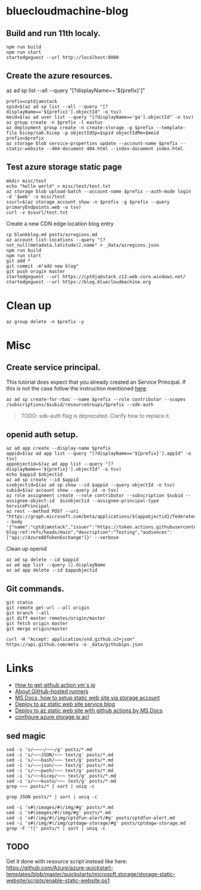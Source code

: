 # bluecloudmachine-blog

## Build and run 11th localy.

~~~ text
npm run build
npm run start
startedgeguest --url http://localhost:8080
~~~

## Create the azure resources.

az ad sp list --all --query "[?displayName=='${prefix}']"

~~~ text
prefix=cptdjamstack
spid=$(az ad sp list --all --query "[?displayName=='${prefix}'].objectId" -o tsv)
meid=$(az ad user list --query "[?displayName=='ga'].objectId" -o tsv)
az group create -n $prefix -l eastus
az deployment group create -n create-storage -g $prefix --template-file bicep/sab.bicep -p objectIdSp=$spid objectIdMe=$meid prefix=$prefix
az storage blob service-properties update --account-name $prefix --static-website --404-document 404.html --index-document index.html
~~~

## Test azure storage static page

~~~ text
mkdir misc/test
echo "hello world" > misc/test/test.txt
az storage blob upload-batch --account-name $prefix --auth-mode login -d '$web' -s misc/test
ssurl=$(az storage account show -n $prefix -g $prefix --query primaryEndpoints.web -o tsv)
curl -v $ssurl/test.txt
~~~

Create a new CDN edge location blog entry

~~~ text
cp blankblog.md posts/azregions.md
az account list-locations --query "[?not_null(metadata.latitude)].name" > _data/azregions.json
npm run build
npm run start
git add *
git commit -m"add new blog"
git push origin master
startedgeguest --url https://cptdjamstack.z13.web.core.windows.net/
startedgeguest --url https://blog.bluecloudmachine.org
~~~

# Clean up

~~~ text
az group delete -n $prefix -y
~~~

# Misc

## Create service principal.

This tutorial does expect that you already created an Service Principal. If this is not the case follow the instruction mentioned [here](https://docs.microsoft.com/en-us/azure/storage/blobs/storage-blobs-static-site-github-actions?tabs=userlevel).

~~~ text
az ad sp create-for-rbac --name $prefix --role contributor --scopes /subscriptions/$subid/resourceGroups/$prefix --sdk-auth
~~~

> TODO: sdk-auth flag is deprecated. Clarify how to replace it.

## openid auth setup.

~~~ text
az ad app create --display-name $prefix
appid=$(az ad app list --query "[?displayName=='${prefix}'].appId" -o tsv)
appobjectid=$(az ad app list --query "[?displayName=='${prefix}'].objectId" -o tsv)
echo $appid $objectid
az ad sp create --id $appid
ssobjectid=$(az ad sp show --id $appid --query objectId -o tsv) 
subid=$(az account show --query id -o tsv)
az role assignment create --role contributor --subscription $subid --assignee-object-id  $ssobjectid --assignee-principal-type ServicePrincipal
az rest --method POST --uri "https://graph.microsoft.com/beta/applications/${appobjectid}/federatedIdentityCredentials" --body '{"name":"cptdjamstack","issuer":"https://token.actions.githubusercontent.com","subject":"repo:cpinotossi/bluecloudmachine-blog:ref:refs/heads/main","description":"Testing","audiences":["api://AzureADTokenExchange"]}' --verbose
~~~

Clean up openid

~~~ text
az ad sp delete --id $appid
az ad app list --query [].displayName
az ad app delete --id $appobjectid
~~~

## Git commands.

~~~ text
git status
git remote get-url --all origin
git branch --all
git diff master remotes/origin/master
git fetch origin master
git merge origin/master

curl -H "Accept: application/vnd.github.v3+json" https://api.github.com/meta -o _data/githubips.json
~~~

# Links
- [How to get github action vm´s ip](https://docs.github.com/en/rest/reference/meta#get-github-meta-information--code-samples)
- [About GitHub-hosted runners](https://docs.github.com/en/actions/using-github-hosted-runners/about-github-hosted-runners#ip-addresses)
- [MS Docs, how to setup static web site via storage account](https://docs.microsoft.com/en-us/azure/storage/blobs/storage-blob-static-website-host)
- [Deploy to az static web site service blog](https://squalr.us/2021/05/deploying-an-11ty-site-to-azure-static-web-apps/)
- [Deploy to az static web site with github actions by MS Docs](https://docs.microsoft.com/en-us/azure/storage/blobs/storage-blobs-static-site-github-actions)
- [configure azure storage ip acl](https://docs.microsoft.com/en-us/azure/storage/common/storage-network-security?tabs=azure-cli)

## sed magic

~~~ text
sed -i 's/~~~~/~~~/g' posts/*.md
sed -i 's/~~~JSON/~~~ text/g' posts/*.md
sed -i 's/~~~bash/~~~ text/g' posts/*.md
sed -i 's/~~~json/~~~ text/g' posts/*.md
sed -i 's/~~~pwsh/~~~ text/g' posts/*.md
sed -i 's/~~~bicep/~~~ text/g' posts/*.md
sed -i 's/~~~kusto/~~~ text/g' posts/*.md
grep ~~~ posts/* | sort | uniq -c

grep JSON posts/* | sort | uniq -c

sed -i 's#(/images/#(/img/#g' posts/*.md
sed -i 's#(images/#(/img/#g' posts/*.md
sed -i 's#(/img/#(/img/cptdfun-alert/#g' posts/cptdfun-alert.md
sed -i 's#(/img/#(/img/cptdagw-storage/#g' posts/cptdagw-storage.md
grep -F '![' posts/* | sort | uniq -c
~~~

## TODO

Get it done with resource script instead like here:
https://github.com/Azure/azure-quickstart-templates/blob/master/quickstarts/microsoft.storage/storage-static-website/scripts/enable-static-website.ps1